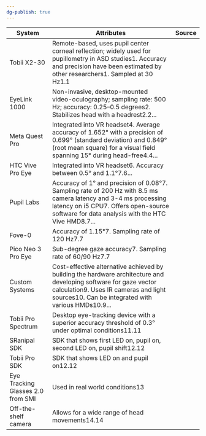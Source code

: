 ```yaml
---
dg-publish: true
---
```


| **System**                        | **Attributes**                                                                                                                                                                                                  | **Source** |
| --------------------------------- | --------------------------------------------------------------------------------------------------------------------------------------------------------------------------------------------------------------- | ---------- |
| Tobii X2-30                       | Remote-based, uses pupil center corneal reflection; widely used for pupillometry in ASD studies1. Accuracy and precision have been estimated by other researchers1. Sampled at 30 Hz1.1                         |            |
| EyeLink 1000                      | Non-invasive, desktop-mounted video-oculography; sampling rate: 500 Hz; accuracy: 0.25–0.5 degrees2. Stabilizes head with a headrest2.2...                                                                      |            |
| Meta Quest Pro                    | Integrated into VR headset4. Average accuracy of 1.652° with a precision of 0.699° (standard deviation) and 0.849° (root mean square) for a visual field spanning 15° during head-free4.4...                    |            |
| HTC Vive Pro Eye                  | Integrated into VR headset6. Accuracy between 0.5° and 1.1°7.6...                                                                                                                                               |            |
| Pupil Labs                        | Accuracy of 1° and precision of 0.08°7. Sampling rate of 200 Hz with 8.5 ms camera latency and 3-4 ms processing latency on i5 CPU7. Offers open-source software for data analysis with the HTC Vive HMD8.7...  |            |
| Fove-0                            | Accuracy of 1.15°7. Sampling rate of 120 Hz7.7                                                                                                                                                                  |            |
| Pico Neo 3 Pro Eye                | Sub-degree gaze accuracy7. Sampling rate of 60/90 Hz7.7                                                                                                                                                         |            |
| Custom Systems                    | Cost-effective alternative achieved by building the hardware architecture and developing software for gaze vector calculation9. Uses IR cameras and light sources10. Can be integrated with various HMDs10.9... |            |
| Tobii Pro Spectrum                | Desktop eye-tracking device with a superior accuracy threshold of 0.3° under optimal conditions11.11                                                                                                            |            |
| SRanipal SDK                      | SDK that shows first LED on, pupil on, second LED on, pupil shift12.12                                                                                                                                          |            |
| Tobii Pro SDK                     | SDK that shows LED on and pupil on12.12                                                                                                                                                                         |            |
| Eye Tracking Glasses 2.0 from SMI | Used in real world conditions13                                                                                                                                                                                 |            |
| Off-the-shelf camera              | Allows for a wide range of head movements14.14                                                                                                                                                                  |            |
